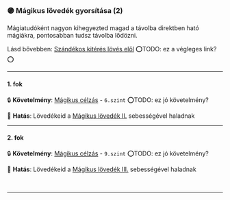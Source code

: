 ### 🟣 Mágikus lövedék gyorsítása (2)

Mágiatudóként nagyon kihegyezted magad a távolba direktben ható mágiákra, pontosabban tudsz távolba lődözni.

Lásd bővebben: [Szándékos kitérés lövés elől](../073_tavharc_taktikak.md#sz%C3%A1nd%C3%A9kos-kit%C3%A9r%C3%A9s-l%C3%B6v%C3%A9s-el%C5%91l) ⭕TODO: ez a végleges link?⭕

---
#### 1. fok

🔒 **Követelmény**: [Mágikus célzás](../kepzettsegek.primer.harci/harcmodor.md) - `6.szint` ⭕TODO: ez jó követelmény?

🌟 **Hatás**: Lövedékeid a [Mágikus lövedék II.](../kepzettsegek.primer.arkanumok/elemi_magia.md#komplexitás) sebességével haladnak

---
#### 2. fok

🔒 **Követelmény**: [Mágikus célzás](../kepzettsegek.primer.harci/harcmodor.md) - `9.szint` ⭕TODO: ez jó követelmény?

🌟 **Hatás**: Lövedékeid a [Mágikus lövedék III.](../kepzettsegek.primer.arkanumok/elemi_magia.md#komplexitás) sebességével haladnak

<br />

---
